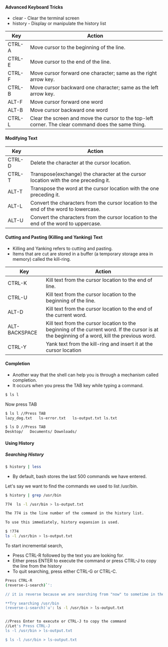 #### Advanced Keyboard Tricks

- clear - Clear the terminal screen
- history - Display or manipulate the history list



| Key    | Action                                                       |
| ------ | ------------------------------------------------------------ |
| CTRL-A | Move cursor to the beginning of the line.                    |
| CTRL-E | Move cursor to the end of the line.                          |
| CTRL-F | Move cursor forward one character; same as the right arrow key. |
| CTRL-B | Move cursor backward one character; same as the left arrow key. |
| ALT-F  | Move cursor forward one word                                 |
| ALT-B  | Move cursor backward one word                                |
| CTRL-L | Clear the screen and move the cursor to the top-left corner. The clear command does the same thing. |



#### Modifying Text

| Key    | Action                                                       |
| ------ | ------------------------------------------------------------ |
| CTRL-D | Delete the character at the cursor location.                 |
| CTRL-T | Transpose(exchange) the character at the cursor location with the one preceding it. |
| ALT-T  | Transpose the word at the cursor location with the one preceding it. |
| ALT-L  | Convert the characters from the cursor location to the end of the word to lowercase. |
| ALT-U  | Convert the characters from the cursor location to the end of the word to uppercase. |



#### Cutting and Pasting (Killing and Yanking) Text

- Killing and Yanking refers to cutting and pasting.
- Items that are cut are stored in a buffer (a temporary storage area in memory) called the kill-ring.



| Key           | Action                                                       |
| ------------- | ------------------------------------------------------------ |
| CTRL-K        | Kill text from the cursor location to the end of line.       |
| CTRL-U        | Kill text from the cursor location to the beginning of the line. |
| ALT-D         | Kill text from the cursor location to the end of the current word. |
| ALT-BACKSPACE | Kill text from the cursor location to the beginning of the current word. If the cursor is at the beginning of a word, kill the previous word. |
| CTRL-Y        | Yank text from the kill-ring and insert it at the cursor location |



#### Completion

- Another way that the shell can help you is through a mechanism called completion.
- It occurs when you press the TAB key while typing a command.

```bash
$ ls l
```

Now press TAB

```bash
$ ls l //Press TAB
lazy_dog.txt   ls-error.txt   ls-output.txt ls.txt  

$ ls D //Press TAB
Desktop/   Documents/ Downloads/ 
```



#### Using History

##### Searching History

```bash
$ history | less
```

- By default, bash stores the last 500 commands we have entered.

Let's say we want to find the commands we used to list /usr/bin.

```bash
$ history | grep /usr/bin
```



```bash
774  ls -l /usr/bin > ls-output.txt

The 774 is the line number of the command in the history list.

To use this immediately, history expansion is used.

$ !774
ls -l /usr/bin > ls-output.txt

```



To start incremental search,

- Press CTRL-R followed by the text you are looking for.
- Either press ENTER to execute the command or press CTRL-J to copy the line from the history
- To quit searching, press either CTRL-G or CTRL-C.

```bash
Press CTRL-R
(reverse-i-search)`': 

// it is reverse because we are searching from "now" to sometime in the past.

**Try searching /usr/bin
(reverse-i-search)`u': ls -l /usr/bin > ls-output.txt


//Press Enter to execute or CTRL-J to copy the command
//Let's Press CTRL-J
ls -l /usr/bin > ls-output.txt

$ ls -l /usr/bin > ls-output.txt

```

